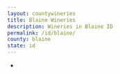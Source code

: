 ```yaml
---
layout: countywineries
title: Blaine Wineries
description: Wineries in Blaine ID
permalink: /id/blaine/
county: blaine
state: id
---
```

-
